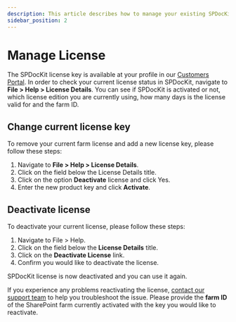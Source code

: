 ```yaml
---
description: This article describes how to manage your existing SPDocKit license.
sidebar_position: 2
---
```


# Manage License

The SPDocKit license key is available at your profile in our [Customers Portal](https://my.syskit.com). In order to check your current license status in SPDocKit, navigate to **File &gt; Help &gt; License Details**. You can see if SPDocKit is activated or not, which license edition you are currently using, how many days is the license valid for and the farm ID.

## Change current license key

To remove your current farm license and add a new license key, please follow these steps:

1. Navigate to **File &gt; Help &gt; License Details**.
2. Click on the field below the License Details title.
3. Click on the option **Deactivate** license and click Yes. 
4. Enter the new product key and click **Activate**.

## Deactivate license

To deactivate your current license, please follow these steps:

1. Navigate to File &gt; Help. 
2. Click on the field below the **License Details** title.
3. Click on the **Deactivate License** link. 
4. Confirm you would like to deactivate the license.

SPDocKit license is now deactivated and you can use it again.

If you experience any problems reactivating the license, [contact our support team](https://www.syskit.com/company/contact-us/) to help you troubleshoot the issue. Please provide the **farm ID** of the SharePoint farm currently activated with the key you would like to reactivate.

